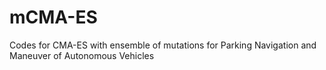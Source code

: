 # mCMA-ES
Codes for CMA-ES with ensemble of mutations for Parking Navigation and Maneuver of Autonomous Vehicles
